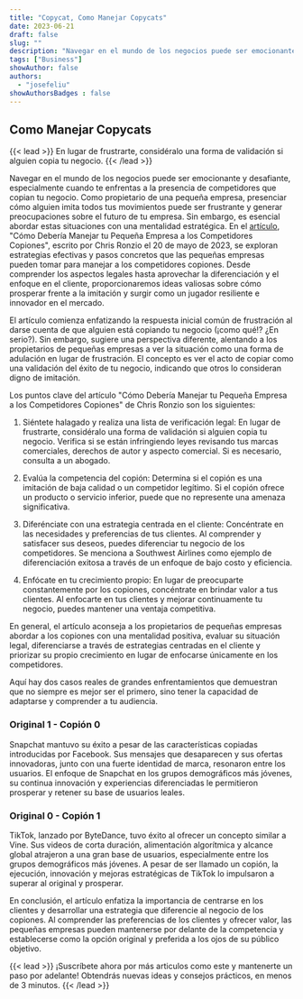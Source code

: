 ```yaml
---
title: "Copycat, Como Manejar Copycats"
date: 2023-06-21
draft: false
slug: ""
description: "Navegar en el mundo de los negocios puede ser emocionante y desafiante, especialmente cuando te enfrentas a la presencia de competidores que copian tu negocio."
tags: ["Business"]
showAuthor: false
authors:
  - "josefeliu"
showAuthorsBadges : false  
---
```

## Como Manejar Copycats
{{< lead >}}
En lugar de frustrarte, considéralo una forma de validación si alguien copia tu negocio.
{{< /lead >}}

Navegar en el mundo de los negocios puede ser emocionante y desafiante, especialmente cuando te enfrentas a la presencia de competidores que copian tu negocio. Como propietario de una pequeña empresa, presenciar cómo alguien imita todos tus movimientos puede ser frustrante y generar preocupaciones sobre el futuro de tu empresa. Sin embargo, es esencial abordar estas situaciones con una mentalidad estratégica. En el [artículo](https://www.entrepreneur.com/leadership/how-your-small-business-should-handle-copycats-competitors/448949), "Cómo Debería Manejar tu Pequeña Empresa a los Competidores Copiones", escrito por Chris Ronzio el 20 de mayo de 2023, se exploran estrategias efectivas y pasos concretos que las pequeñas empresas pueden tomar para manejar a los competidores copiones. Desde comprender los aspectos legales hasta aprovechar la diferenciación y el enfoque en el cliente, proporcionaremos ideas valiosas sobre cómo prosperar frente a la imitación y surgir como un jugador resiliente e innovador en el mercado. 

El artículo comienza enfatizando la respuesta inicial común de frustración al darse cuenta de que alguien está copiando tu negocio (¡como qué!? ¿En serio?). Sin embargo, sugiere una perspectiva diferente, alentando a los propietarios de pequeñas empresas a ver la situación como una forma de adulación en lugar de frustración. El concepto es ver el acto de copiar como una validación del éxito de tu negocio, indicando que otros lo consideran digno de imitación. 

Los puntos clave del artículo "Cómo Debería Manejar tu Pequeña Empresa a los Competidores Copiones" de Chris Ronzio son los siguientes: 

1. Siéntete halagado y realiza una lista de verificación legal: En lugar de frustrarte, considéralo una forma de validación si alguien copia tu negocio. Verifica si se están infringiendo leyes revisando tus marcas comerciales, derechos de autor y aspecto comercial. Si es necesario, consulta a un abogado.

2. Evalúa la competencia del copión: Determina si el copión es una imitación de baja calidad o un competidor legítimo. Si el copión ofrece un producto o servicio inferior, puede que no represente una amenaza significativa.

3. Diferénciate con una estrategia centrada en el cliente: Concéntrate en las necesidades y preferencias de tus clientes. Al comprender y satisfacer sus deseos, puedes diferenciar tu negocio de los competidores. Se menciona a Southwest Airlines como ejemplo de diferenciación exitosa a través de un enfoque de bajo costo y eficiencia.

4. Enfócate en tu crecimiento propio: En lugar de preocuparte constantemente por los copiones, concéntrate en brindar valor a tus clientes. Al enfocarte en tus clientes y mejorar continuamente tu negocio, puedes mantener una ventaja competitiva.

En general, el artículo aconseja a los propietarios de pequeñas empresas abordar a los copiones con una mentalidad positiva, evaluar su situación legal, diferenciarse a través de estrategias centradas en el cliente y priorizar su propio crecimiento en lugar de enfocarse únicamente en los competidores.

Aquí hay dos casos reales de grandes enfrentamientos que demuestran que no siempre es mejor ser el primero, sino tener la capacidad de adaptarse y comprender a tu audiencia. 

### Original 1 - Copión 0 

Snapchat mantuvo su éxito a pesar de las características copiadas introducidas por Facebook. Sus mensajes que desaparecen y sus ofertas innovadoras, junto con una fuerte identidad de marca, resonaron entre los usuarios. El enfoque de Snapchat en los grupos demográficos más jóvenes, su continua innovación y experiencias diferenciadas le permitieron prosperar y retener su base de usuarios leales. 

### Original 0 - Copión 1 

TikTok, lanzado por ByteDance, tuvo éxito al ofrecer un concepto similar a Vine. Sus videos de corta duración, alimentación algorítmica y alcance global atrajeron a una gran base de usuarios, especialmente entre los grupos demográficos más jóvenes. A pesar de ser llamado un copión, la ejecución, innovación y mejoras estratégicas de TikTok lo impulsaron a superar al original y prosperar. 

En conclusión, el artículo enfatiza la importancia de centrarse en los clientes y desarrollar una estrategia que diferencie al negocio de los copiones. Al comprender las preferencias de los clientes y ofrecer valor, las pequeñas empresas pueden mantenerse por delante de la competencia y establecerse como la opción original y preferida a los ojos de su público objetivo. 

{{< lead >}}
¡Suscríbete ahora por más articulos como este y mantenerte un paso por adelante! Obtendrás nuevas ideas y consejos prácticos, en menos de 3 minutos.
{{< /lead >}}
<script async data-uid="c675c53081" src="https://javier-feliu.ck.page/c675c53081/index.js"></script>

